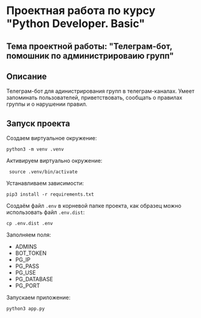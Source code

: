# Проектная работа по курсу "Python Developer. Basic"

## Тема проектной работы: "Телеграм-бот, помошник по администрироваию групп"

## Описание

Телеграм-бот для адинистрирования групп в телеграм-каналах. Умеет запоминать пользователей, приветствовать, сообщать о правилах группы и о нарушении правил.

## Запуск проекта

Создаем виртуальное окружение:

```shell
python3 -m venv .venv
```

Активируем виртуально окружение:

```shell
 source .venv/bin/activate
```

Устанавливаем зависимости:

```shell
pip3 install -r requirements.txt
```

Создаём файл `.env` в корневой папке проекта, как образец можно использовать файл `.env.dist`:

```shell
cp .env.dist .env
```

Заполняем поля:

- ADMINS
- BOT_TOKEN
- PG_IP
- PG_PASS
- PG_USE
- PG_DATABASE
- PG_PORT

Запускаем приложение:

```shell
python3 app.py
```
